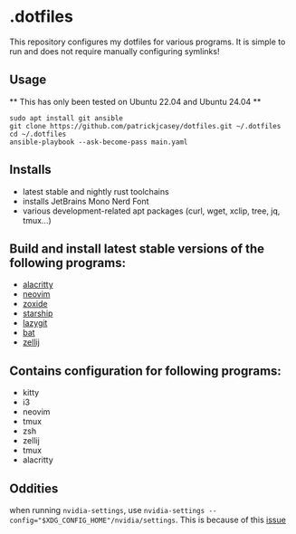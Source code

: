 # .dotfiles

This repository configures my dotfiles for various programs. It is simple to run and does not require manually configuring symlinks!

## Usage

** This has only been tested on Ubuntu 22.04 and Ubuntu 24.04 **

```
sudo apt install git ansible
git clone https://github.com/patrickjcasey/dotfiles.git ~/.dotfiles
cd ~/.dotfiles
ansible-playbook --ask-become-pass main.yaml
```

## Installs
- latest stable and nightly rust toolchains 
- installs JetBrains Mono Nerd Font
- various development-related apt packages (curl, wget, xclip, tree, jq, tmux...)

## Build and install latest stable versions of the following programs:
- [alacritty](https://github.com/alacritty/alacritty)
- [neovim](https://github.com/neovim/neovim)
- [zoxide](https://github.com/ajeetdsouza/zoxide)
- [starship](https://github.com/starship/starship)
- [lazygit](https://github.com/jesseduffield/lazygit)
- [bat](https://github.com/sharkdp/bat)
- [zellij](https://github.com/zellij-org/zellij)

## Contains configuration for following programs:
- kitty
- i3
- neovim
- tmux
- zsh
- zellij
- tmux
- alacritty

## Oddities
when running `nvidia-settings`, use `nvidia-settings --config="$XDG_CONFIG_HOME"/nvidia/settings`. This is because of this [issue](https://github.com/NVIDIA/nvidia-settings/issues/30)

